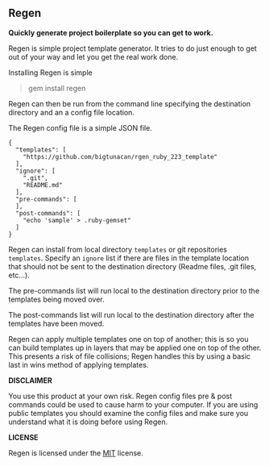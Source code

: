 ## Regen

**Quickly generate project boilerplate so you can get to work.**

Regen is simple project template generator.  It tries to do just enough to get out of your way and let you get the real work done.

Installing Regen is simple
> gem install regen

Regen can then be run from the command line specifying the destination directory and an a config file location.

The Regen config file is a simple JSON file.

    {
      "templates": [
        "https://github.com/bigtunacan/rgen_ruby_223_template"
      ],
      "ignore": [
        ".git",
        "README.md"
      ],
      "pre-commands": [
      ],
      "post-commands": [
        "echo 'sample' > .ruby-gemset"
      ]
    }

Regen can install from local directory `templates` or git repositories `templates`.  Specify an `ignore` list if there are files in the template location that should not be sent to the destination directory (Readme files, .git files, etc...).

The pre-commands list will run local to the destination directory prior to the templates being moved over.

The post-commands list will run local to the destination directory after the templates have been moved.

Regen can apply multiple templates one on top of another; this is so you can build templates up in layers that may be applied one on top of the other.  This presents a risk of file collisions; Regen handles this by using a basic last in wins method of applying templates.

**DISCLAIMER**

You use this product at your own risk.  Regen config files pre & post commands could be used to cause harm to your computer.  If you are using public templates you should examine the config files and make sure you understand what it is doing before using Regen.

**LICENSE**

Regen is licensed under the [MIT](http://opensource.org/licenses/MIT) license.